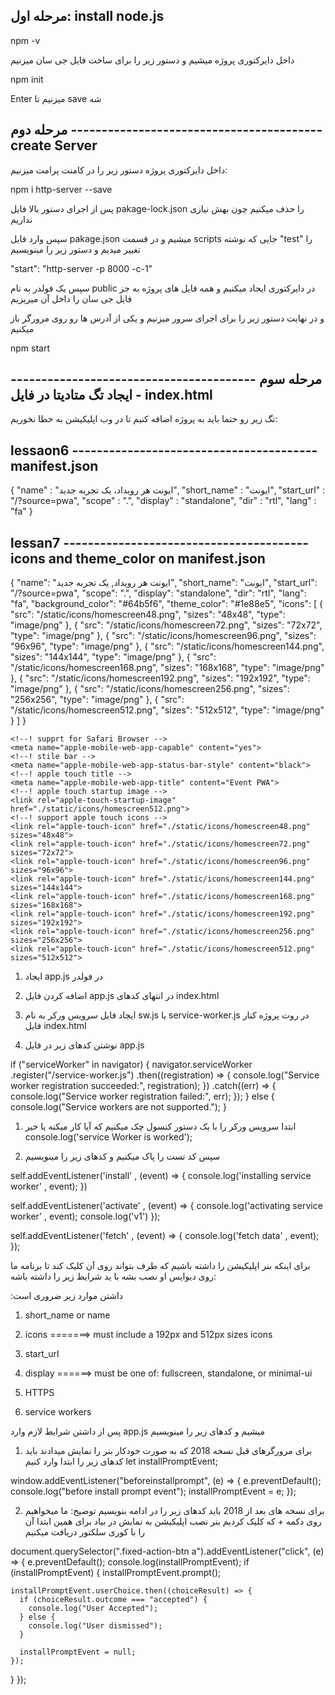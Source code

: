 مرحله اول: install node.js 
------------------------------------------------
npm -v

داخل دایرکتوری پروژه میشیم و دستور زیر را برای ساخت فایل جی سان میزنیم

npm init

Enter میزنیم تا save شه




مرحله دوم ----------------------------------------- 
create Server
------------------------------------------------
 داخل دایرکتوری پروژه دستور زیر را در کامنت پرامت میزنیم:

npm i http-server --save

پس از اجرای دستور بالا فایل 
pakage-lock.json 
را حذف میکنیم چون بهش نیازی نداریم


سپس وارد فایل 
pakage.json
 میشیم و در قسمت 
 scripts 
 جایی که نوشته 
 "test" 
 را تغییر میدیم و دستور زیر را مینویسیم

"start": "http-server -p 8000 -c-1"

سپس یک فولدر به نام public در دایرکتوری ایجاد میکنیم و همه فایل های پروژه به جز فایل جی سان را داخل آن میریزیم

و در نهایت دستور زیر را برای اجرای سرور میزنیم و یکی از آدرس ها رو روی مرورگر باز میکنیم

npm start



مرحله سوم -----------------------------------------
ایجاد تگ متادیتا در فایل index.html
------------------------------------------------
تگ زیر رو حتما باید به پروژه اضافه کنیم تا در وب اپلیکیشن به خطا نخوریم:

 <meta name="viewport" content="width=device-width, initial-scale=1">


lessaon6 ----------------------------------------
manifest.json
------------------------------------------------
{
 "name" : "ایونت هر رویداد، یک تجربه جدید",
 "short_name" : "ایونت",
 "start_url" : "/?source=pwa",
 "scope" : ".",
 "display" : "standalone",
 "dir" : "rtl",
 "lang" : "fa"
}

lessan7 ----------------------------------------
icons and theme_color on manifest.json
------------------------------------------------
{
    "name": "ایونت هر رویداد, یک تجربه جدید",
    "short_name": "ایونت",
    "start_url": "/?source=pwa",
    "scope": ".",
    "display": "standalone",
    "dir": "rtl",
    "lang": "fa",
    "background_color": "#64b5f6",
    "theme_color": "#1e88e5",
    "icons": [
        {
            "src": "/static/icons/homescreen48.png",
            "sizes": "48x48",
            "type": "image/png"
        },
        {
            "src": "/static/icons/homescreen72.png",
            "sizes": "72x72",
            "type": "image/png"
        },
        {
            "src": "/static/icons/homescreen96.png",
            "sizes": "96x96",
            "type": "image/png"
        },
        {
            "src": "/static/icons/homescreen144.png",
            "sizes": "144x144",
            "type": "image/png"
        },
        {
            "src": "/static/icons/homescreen168.png",
            "sizes": "168x168",
            "type": "image/png"
        },
        {
            "src": "/static/icons/homescreen192.png",
            "sizes": "192x192",
            "type": "image/png"
        },
        {
            "src": "/static/icons/homescreen256.png",
            "sizes": "256x256",
            "type": "image/png"
        },
        {
            "src": "/static/icons/homescreen512.png",
            "sizes": "512x512",
            "type": "image/png"
        }
    ]
}

<!-------------------------------------- lessan 8 --------------------------------------------

        index.html =====> support safari

----------------------------------------------------------------------------------------------->
    <!--! supprt for Safari Browser -->
    <meta name="apple-mobile-web-app-capable" content="yes">
    <!--! stile bar -->
    <meta name="apple-mobile-web-app-status-bar-style" content="black">
    <!--! apple touch title -->
    <meta name="apple-mobile-web-app-title" content="Event PWA">
    <!--! apple touch startup image -->
    <link rel="apple-touch-startup-image" href="./static/icons/homescreen512.png">
    <!--! support apple touch icons -->
    <link rel="apple-touch-icon" href="./static/icons/homescreen48.png" sizes="48x48">
    <link rel="apple-touch-icon" href="./static/icons/homescreen72.png" sizes="72x72">
    <link rel="apple-touch-icon" href="./static/icons/homescreen96.png" sizes="96x96">
    <link rel="apple-touch-icon" href="./static/icons/homescreen144.png" sizes="144x144">
    <link rel="apple-touch-icon" href="./static/icons/homescreen168.png" sizes="168x168">
    <link rel="apple-touch-icon" href="./static/icons/homescreen192.png" sizes="192x192">
    <link rel="apple-touch-icon" href="./static/icons/homescreen256.png" sizes="256x256">
    <link rel="apple-touch-icon" href="./static/icons/homescreen512.png" sizes="512x512">

<!-------------------------------------- lessan 10 --------------------------------------------

        Service Worker

----------------------------------------------------------------------------------------------->
1.  ایجاد app.js در فولدر 

2. اضافه کردن فایل app.js در انتهای کدهای index.html

3. ایجاد فایل سرویس ورکر به نام sw.js یا service-worker.js در روت پروژه کنار فایل index.html

4. نوشتن کدهای زیر در فایل app.js

if ("serviceWorker" in navigator) {
  navigator.serviceWorker
    .register("/service-worker.js")
    .then((registration) => {
      console.log("Service worker registration succeeded:", registration);
    })
    .catch((err) => {
      console.log("Service worker registration failed:", err);
    });
} else {
  console.log("Service workers are not supported.");
}

<!-------------------------------------- lessan 11 --------------------------------------------

        Service Worker

----------------------------------------------------------------------------------------------->
1. ابتدا سرویس ورکر را با یک دستور کنسول چک میکنیم که آیا کار میکنه یا خیر
    console.log('service Worker is worked');

2. سپس کد تست را پاک میکنیم و کدهای زیر را مینویسیم

self.addEventListener('install' , (event) => {
    console.log('installing service worker' , event);
})

self.addEventListener('activate' , (event) => {
    console.log('activating service worker' , event);
    console.log('v1')
});

self.addEventListener('fetch' , (event) => {
    console.log('fetch data' , event);
});

<!-------------------------------------- lessan 12 --------------------------------------------

        install banner ---- on app.js

----------------------------------------------------------------------------------------------->
برای اینکه بنر اپلیکیشن را داشته باشیم که طرف بتواند روی آن کلیک کند تا برنامه ما روی دیوایس او نصب بشه با ید شرایط زیر را داشته باشه:

:داشتن موارد زیر ضروری است
1. short_name or name

2. icons =======> must include a 192px  and  512px sizes icons

3. start_url

4. display ======> must be one of: fullscreen, standalone, or minimal-ui

5. HTTPS

6. service workers


پس از داشتن شرایط لازم وارد app.js میشیم و کدهای زیر را مینویسیم

1. برای مرورگرهای قبل نسخه 2018 که به صورت خودکار بنر را نمایش میدادند باید کدهای زیر را ابتدا وارد کنیم
let installPromptEvent;

window.addEventListener("beforeinstallprompt", (e) => {
  e.preventDefault();
  console.log("before install prompt event");
  installPromptEvent = e;
});

2. برای نسخه های بعد از 2018 باید کدهای زیر را در ادامه بنویسیم
توضیح: ما میخواهیم روی دکمه + که کلیک کردیم بنر نصب اپلیکیشن به نمایش در بیاد برای همین ابتدا آن را با کوری سلکتور دریافت میکنیم

document.querySelector(".fixed-action-btn a").addEventListener("click", (e) => {
  e.preventDefault();
  console.log(installPromptEvent);
  if (installPromptEvent) {
    installPromptEvent.prompt();

    installPromptEvent.userChoice.then((choiceResult) => {
      if (choiceResult.outcome === "accepted") {
        console.log("User Accepted");
      } else {
        console.log("User dismissed");
      }

      installPromptEvent = null;
    });
  }
});

<!-------------------------------------- lessan 12 --------------------------------------------

        ofline service(cache api)----- on service-worker.js
----------------------------------------------------------------------------------------------->
